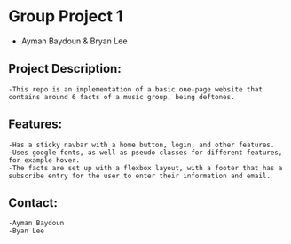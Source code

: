 # Group Project 1
- Ayman Baydoun & Bryan Lee

## Project Description:
    -This repo is an implementation of a basic one-page website that contains around 6 facts of a music group, being deftones.

## Features:
    -Has a sticky navbar with a home button, login, and other features. 
    -Uses google fonts, as well as pseudo classes for different features, for example hover.
    -The facts are set up with a flexbox layout, with a footer that has a subscribe entry for the user to enter their information and email.

## Contact:
    -Ayman Baydoun
    -Byan Lee
